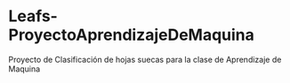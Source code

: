# Leafs-ProyectoAprendizajeDeMaquina
 Proyecto de Clasificación de hojas suecas para la clase de Aprendizaje de Maquina
